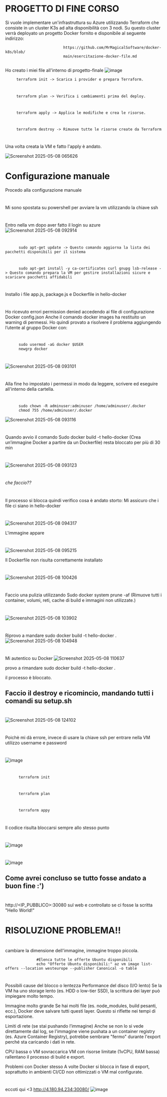 #  PROGETTO DI FINE CORSO
Si vuole implementare un'infrastruttura su Azure
utilizzando Terraform che consiste in un cluster K3s ad
alta disponibilità con 3 nodi. Su questo cluster verrà
deployato un progetto Docker fornito e disponibile al
seguente indirizzo:

                              https://github.com/MrMagicalSoftware/docker-k8s/blob/
                              main/esercitazione-docker-file.md
##

 Ho creato i miei file all'interno di progetto-finale
![image](https://github.com/user-attachments/assets/488a81e6-8392-4830-adb8-b7f467b23d4f)


         terraform init -> Scarica i provider e prepara Terraform.
#
         terraform plan -> Verifica i cambiamenti prima del deploy.
#
         terraform apply -> Applica le modifiche e crea le risorse.
#
         terraform destroy -> Rimuove tutte le risorse create da Terraform
#
Una volta creata la VM e fatto l'apply è andato. 

![Screenshot 2025-05-08 065626](https://github.com/user-attachments/assets/30602280-e383-4f05-b2f3-cb4b9c4d976b)

## 

# Configurazione manuale
Procedo alla configurazione manuale
#
Mi sono spostata su powershell per avviare la vm utilizzando la chiave ssh
#

Entro nella vm dopo aver fatto il login su azure
![Screenshot 2025-05-08 092914](https://github.com/user-attachments/assets/3bf4efa3-1f6d-44e5-a6b5-bd8c3a36f586)
#
          sudo apt-get update -> Questo comando aggiorna la lista dei pacchetti disponibili per il sistema
#
          sudo apt-get install -y ca-certificates curl gnupg lsb-release -> Questo comando prepara la VM per gestire installazioni sicure e scaricare pacchetti affidabili


#
#

Installo i file app.js, package.js e Dockerfile in hello-docker
#

Ho ricevuto errori permission denied accedendo ai file di configurazione Docker config.json
Anche il comando docker images ha restituito un warning di permessi.
Ho quindi provato a risolvere il problema aggiungendo l’utente al gruppo Docker con:
#
          sudo usermod -aG docker $USER
          newgrp docker
#

![Screenshot 2025-05-08 093101](https://github.com/user-attachments/assets/532548ee-919c-4971-8722-de4e9066465d)
#
Alla fine ho impostato i permessi in modo da leggere, scrivere ed eseguire all'interno della cartella.
#
          sudo chown -R adminuser:adminuser /home/adminuser/.docker
          chmod 755 /home/adminuser/.docker

![Screenshot 2025-05-08 093116](https://github.com/user-attachments/assets/502ee7ac-f768-4b3f-b397-e2573d27985d)

#

Quando avvio il comando Sudo docker build -t hello-docker (Crea un’immagine Docker a partire da un Dockerfile) resta bloccato per più di 30 min
#
![Screenshot 2025-05-08 093123](https://github.com/user-attachments/assets/726241dc-41ca-4097-ad82-222356cb9022)
#
*che faccio??*
#
Il processo si blocca quindi verifico cosa è andato storto:
Mi assicuro che i file ci siano in hello-docker
#
![Screenshot 2025-05-08 094317](https://github.com/user-attachments/assets/da8db211-b940-42d2-a99f-a713fc3d1a16)

L'immagine appare
#
![Screenshot 2025-05-08 095215](https://github.com/user-attachments/assets/04dbd469-b100-4581-ab5b-276968565e04)

Il Dockerfile non risulta correttamente installato
#
![Screenshot 2025-05-08 100426](https://github.com/user-attachments/assets/14784c00-ced7-436c-b570-13cfcd10d5f3)

#
Faccio una pulizia utilizzando Sudo docker system prune -af (Rimuove tutti i container, volumi, reti, cache di build e immagini non utilizzate.)

#

![Screenshot 2025-05-08 103902](https://github.com/user-attachments/assets/3743845d-5512-4d18-89a1-553aa902ba28)

#
Riprovo a mandare  sudo docker build -t hello-docker .
![Screenshot 2025-05-08 104948](https://github.com/user-attachments/assets/2a332e6a-4c96-45b0-9274-fb1e9fd13575)

#
Mi autentico su Docker 
![Screenshot 2025-05-08 110637](https://github.com/user-attachments/assets/d1ccf475-6631-4bc3-b808-cb0a74a0001c)

provo a rimandare sudo docker build -t hello-docker .

il processo è bloccato.


## Faccio il destroy e ricomincio, mandando tutti i comandi su setup.sh
#
![Screenshot 2025-05-08 124102](https://github.com/user-attachments/assets/0f3b6af1-51bb-4e82-87bf-0a6c41c58351)

#
Poichè mi dà errore, invece di usare la chiave ssh per entrare nella VM utilizzo username e password 
#
![image](https://github.com/user-attachments/assets/eed094c9-698e-4491-8b3e-d4ece192c1b6)
#
          terraform init
#
          terraform plan
#
          terraform appy
#
Il codice risulta bloccarsi sempre allo stesso punto
#
![image](https://github.com/user-attachments/assets/b85e2e5c-3e98-436c-95c5-52bcc891445b)

# 

![image](https://github.com/user-attachments/assets/cf05c51d-ec19-4c35-a38b-d5d3938fc5eb)

## Come avrei concluso se tutto fosse andato a buon fine :')
#
http://<IP_PUBBLICO>:30080 sul web e controllato se ci fosse la scritta "Hello World!"
#


# RISOLUZIONE PROBLEMA!!
#
cambiare la dimensione dell'immagine, immagine troppo piccola.

                  #Elenca tutte le offerte Ubuntu disponibili
                  echo "Offerte Ubuntu disponibili:" az vm image list-offers --location westeurope --publisher Canonical -o table
#
Possibili cause del blocco o lentezza
Performance del disco (I/O lento)
Se la VM ha uno storage lento (es. HDD o low-tier SSD), la scrittura dei layer può impiegare molto tempo.

Immagine molto grande
Se hai molti file (es. node_modules, build pesanti, ecc.), Docker deve salvare tutti questi layer. Questo si riflette nei tempi di esportazione.

Limiti di rete (se stai pushando l’immagine)
Anche se non lo si vede direttamente dal log, se l'immagine viene pushata a un container registry (es. Azure Container Registry), potrebbe sembrare "fermo" durante l'export perché sta caricando i dati in rete.

CPU bassa o VM sovraccarica
VM con risorse limitate (1vCPU, RAM bassa) rallentano il processo di build e export.

Problemi con Docker stesso
A volte Docker si blocca in fase di export, soprattutto in ambienti CI/CD non ottimizzati o VM mal configurate.
#

eccoti qui <3
http://4.180.94.234:30080/ 
![image](https://github.com/user-attachments/assets/3dd82f6f-aaa3-4333-8981-b727320a8004)








